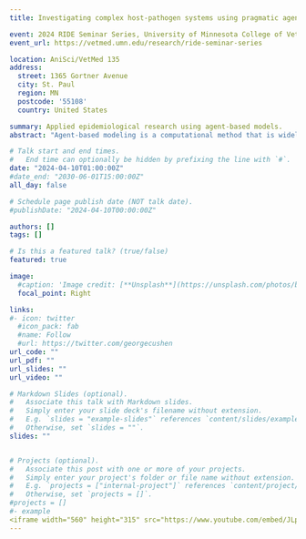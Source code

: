 ```yaml
---
title: Investigating complex host-pathogen systems using pragmatic agent-based models

event: 2024 RIDE Seminar Series, University of Minnesota College of Veterinary Medicine, St. Paul, MN.
event_url: https://vetmed.umn.edu/research/ride-seminar-series

location: AniSci/VetMed 135
address:
  street: 1365 Gortner Avenue
  city: St. Paul
  region: MN
  postcode: '55108'
  country: United States

summary: Applied epidemiological research using agent-based models.
abstract: "Agent-based modeling is a computational method that is widely used to understand complex systems. The use and ubiquity of agent-based models is especially growing in fields like population health science and epidemiology. Belsare will discuss how an agent-based modeling approach can be used to investigate disease dynamics in wildlife and/or synanthropic host populations. He will also discuss the use of simulation modeling to ‘test drive’ disease management interventions and determine their effectivity."

# Talk start and end times.
#   End time can optionally be hidden by prefixing the line with `#`.
date: "2024-04-10T01:00:00Z"
#date_end: "2030-06-01T15:00:00Z"
all_day: false

# Schedule page publish date (NOT talk date).
#publishDate: "2024-04-10T00:00:00Z"

authors: []
tags: []

# Is this a featured talk? (true/false)
featured: true

image:
  #caption: 'Image credit: [**Unsplash**](https://unsplash.com/photos/bzdhc5b3Bxs)'
  focal_point: Right

links:
#- icon: twitter
  #icon_pack: fab
  #name: Follow
  #url: https://twitter.com/georgecushen
url_code: ""
url_pdf: ""
url_slides: ""
url_video: ""

# Markdown Slides (optional).
#   Associate this talk with Markdown slides.
#   Simply enter your slide deck's filename without extension.
#   E.g. `slides = "example-slides"` references `content/slides/example-slides.md`.
#   Otherwise, set `slides = ""`.
slides: ""


# Projects (optional).
#   Associate this post with one or more of your projects.
#   Simply enter your project's folder or file name without extension.
#   E.g. `projects = ["internal-project"]` references `content/project/deep-learning/index.md`.
#   Otherwise, set `projects = []`.
#projects = []
#- example
<iframe width="560" height="315" src="https://www.youtube.com/embed/JLpw8Z7omSU?si=eIZV-edGrGNEc8Wt" title="YouTube video player" frameborder="0" allow="accelerometer; autoplay; clipboard-write; encrypted-media; gyroscope; picture-in-picture; web-share" referrerpolicy="strict-origin-when-cross-origin" allowfullscreen></iframe>
---
```

